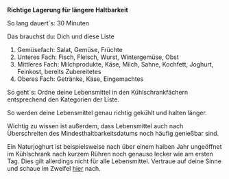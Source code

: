 **Richtige Lagerung für längere Haltbarkeit**

So lang dauert´s: 30 Minuten

Das brauchst du: Dich und diese Liste

1. Gemüsefach: Salat, Gemüse, Früchte
1. Unteres Fach: Fisch, Fleisch, Wurst, Wintergemüse, Obst
1. Mittleres Fach: Milchprodukte, Käse, Milch, Sahne, Kochfett, Joghurt, Feinkost, bereits Zubereitetes
1. Oberes Fach: Getränke, Käse, Eingemachtes

So geht´s: Ordne deine Lebensmittel in den Kühlschrankfächern entsprechend den Kategorien der Liste.

So werden deine Lebensmittel genau richtig gekühlt und halten länger.

Wichtig zu wissen ist außerdem, dass Lebensmittel auch nach Überschreiten des Mindesthaltbarkeitsdatums noch häufig genießbar sind.

Ein Naturjoghurt ist beispielsweise nach über einem halben Jahr ungeöffnet im Kühlschrank nach kurzem Rühren noch genauso lecker wie am ersten Tag. Dies gilt allerdings nicht für alle Lebensmittel. Vertraue auf deine Sinne und schaue im Zweifel [hier](https://www.verbraucherzentrale.de/wissen/lebensmittel/auswaehlen-zubereiten-aufbewahren/mindesthaltbarkeitsdatum-mhd-ist-nicht-gleich-verbrauchsdatum-13452) nach.
